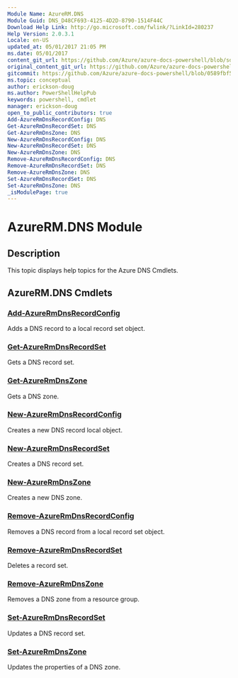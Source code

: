 ```yaml
---
Module Name: AzureRM.DNS
Module Guid: DNS_D48CF693-4125-4D2D-8790-1514F44C
Download Help Link: http://go.microsoft.com/fwlink/?LinkId=280237
Help Version: 2.0.3.1
Locale: en-US
updated_at: 05/01/2017 21:05 PM
ms.date: 05/01/2017
content_git_url: https://github.com/Azure/azure-docs-powershell/blob/sdw-version-test/azureps-cmdlets-docs/ResourceManager/AzureRM.Dns/v1.0.12/AzureRM.DNS.md
original_content_git_url: https://github.com/Azure/azure-docs-powershell/blob/sdw-version-test/azureps-cmdlets-docs/ResourceManager/AzureRM.Dns/v1.0.12/AzureRM.DNS.md
gitcommit: https://github.com/Azure/azure-docs-powershell/blob/0589fbf53d27e39e0cf445261d29c64fb0859d62
ms.topic: conceptual
author: erickson-doug
ms.author: PowerShellHelpPub
keywords: powershell, cmdlet
manager: erickson-doug
open_to_public_contributors: true
Add-AzureRmDnsRecordConfig: DNS
Get-AzureRmDnsRecordSet: DNS
Get-AzureRmDnsZone: DNS
New-AzureRmDnsRecordConfig: DNS
New-AzureRmDnsRecordSet: DNS
New-AzureRmDnsZone: DNS
Remove-AzureRmDnsRecordConfig: DNS
Remove-AzureRmDnsRecordSet: DNS
Remove-AzureRmDnsZone: DNS
Set-AzureRmDnsRecordSet: DNS
Set-AzureRmDnsZone: DNS
_isModulePage: true
---
```


# AzureRM.DNS Module
## Description
This topic displays help topics for the Azure DNS Cmdlets.

## AzureRM.DNS Cmdlets
### [Add-AzureRmDnsRecordConfig](Add-AzureRmDnsRecordConfig.md)
Adds a DNS record to a local record set object.

### [Get-AzureRmDnsRecordSet](Get-AzureRmDnsRecordSet.md)
Gets a DNS record set.

### [Get-AzureRmDnsZone](Get-AzureRmDnsZone.md)
Gets a DNS zone.

### [New-AzureRmDnsRecordConfig](New-AzureRmDnsRecordConfig.md)
Creates a new DNS record local object.

### [New-AzureRmDnsRecordSet](New-AzureRmDnsRecordSet.md)
Creates a DNS record set.

### [New-AzureRmDnsZone](New-AzureRmDnsZone.md)
Creates a new DNS zone.

### [Remove-AzureRmDnsRecordConfig](Remove-AzureRmDnsRecordConfig.md)
Removes a DNS record from a local record set object.

### [Remove-AzureRmDnsRecordSet](Remove-AzureRmDnsRecordSet.md)
Deletes a record set.

### [Remove-AzureRmDnsZone](Remove-AzureRmDnsZone.md)
Removes a DNS zone from a resource group.

### [Set-AzureRmDnsRecordSet](Set-AzureRmDnsRecordSet.md)
Updates a DNS record set.

### [Set-AzureRmDnsZone](Set-AzureRmDnsZone.md)
Updates the properties of a DNS zone.

